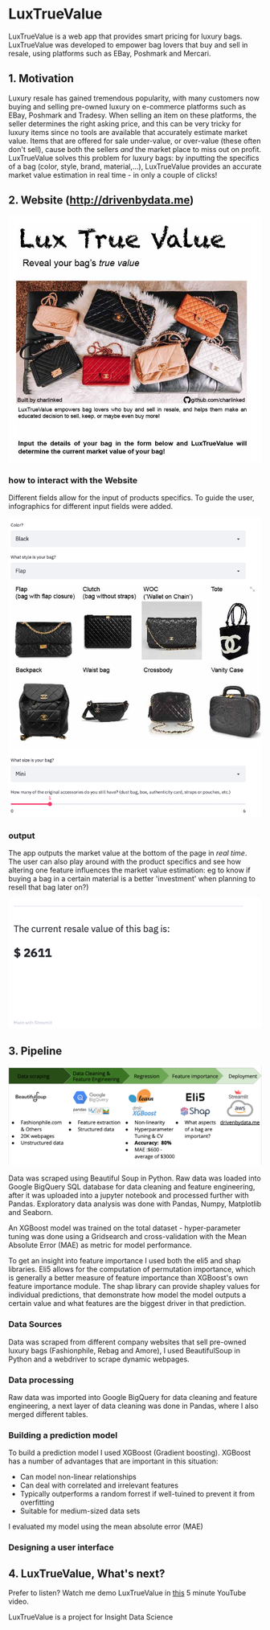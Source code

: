 # LuxTrueValue

LuxTrueValue is a web app that provides smart pricing for luxury bags. LuxTrueValue was developed to empower bag lovers that buy and sell in resale, using platforms such as EBay, Poshmark and Mercari.

## 1. Motivation

Luxury resale has gained tremendous popularity, with many customers now buying and selling pre-owned luxury on e-commerce platforms such as EBay, Poshmark and Tradesy. When selling an item on these platforms, the seller determines the right asking price, and this can be very tricky for luxury items since no tools are available that accurately estimate market value. Items that are offered for sale under-value, or over-value (these often don't sell), cause both the sellers *and* the market place to miss out on profit. LuxTrueValue solves this problem for luxury bags: by inputting the specifics of a bag (color, style, brand, material,...), LuxTrueValue provides an accurate market value estimation in real time - in only a couple of clicks!

## 2. Website (http://drivenbydata.me)

![Image of homepage](https://github.com/charlinked/LuxTrueValue/blob/master/figures/homepage.png)

### how to interact with the Website
Different fields allow for the input of products specifics. To guide the user, infographics for different input fields were added.

![Image of selectionboxes](https://github.com/charlinked/LuxTrueValue/blob/master/figures/selectionboxes.png)

### output

The app outputs the market value at the bottom of the page in *real time*. The user can also play around with the product specifics and see how altering one feature influences the market value estimation: eg to know if buying a bag in a certain material is a better 'investment' when planning to resell that bag later on?)

![Image of output](https://github.com/charlinked/LuxTrueValue/blob/master/figures/output.png)

## 3. Pipeline

![Image of pipeline](https://github.com/charlinked/LuxTrueValue/blob/master/figures/pipeline.png)

Data was scraped using Beautiful Soup in Python. Raw data was loaded into Google BigQuery SQL database for data cleaning and feature engineering, after it was uploaded into a jupyter notebook and processed further with Pandas. Exploratory data analysis was done with Pandas, Numpy, Matplotlib and Seaborn.

An XGBoost model was trained on the total dataset - hyper-parameter tuning was done using a Gridsearch and cross-validation with the Mean Absolute Error (MAE) as metric for model performance.

To get an insight into feature importance I used both the eli5 and shap libraries. Eli5 allows for the computation of permutation importance, which is generally a better measure of feature importance than XGBoost's own feature importance module. The shap library can provide shapley values for individual predictions, that demonstrate how model the model outputs a certain value and what features are the biggest driver in that prediction.

### Data Sources

Data was scraped from different company websites that sell pre-owned luxury bags (Fashionphile, Rebag and Amore), I used BeautifulSoup in Python and a webdriver to scrape dynamic webpages.

### Data processing

Raw data was imported into Google BigQuery for data cleaning and feature engineering, a next layer of data cleaning was done in Pandas, where I also merged different tables.

### Building a prediction model

To build a prediction model I used XGBoost (Gradient boosting). XGBoost has a number of advantages that are important in this situation:
- Can model non-linear relationships
- Can deal with correlated and irrelevant features
- Typically outperforms a random forrest if well-tuined to prevent it from overfitting
- Suitable for medium-sized data sets

I evaluated my model using the mean absolute error (MAE)

### Designing a user interface

## 4. LuxTrueValue, What's next?

Prefer to listen? Watch me demo LuxTrueValue in [this](https://www.youtube.com/watch?v=G4gp2c0PrRU) 5 minute YouTube video.

LuxTrueValue is a project for Insight Data Science
